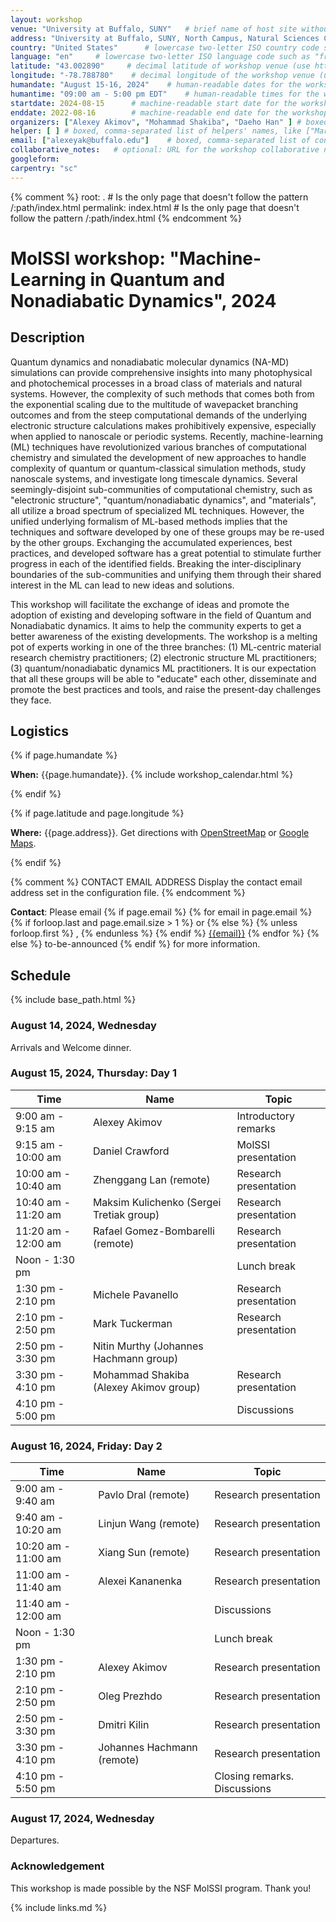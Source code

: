 ```yaml
---
layout: workshop
venue: "University at Buffalo, SUNY"   # brief name of host site without address (e.g., "Euphoric State University")
address: "University at Buffalo, SUNY, North Campus, Natural Sciences Complex"   # full street address of workshop (e.g., "Room A, 123 Forth Street, Blimingen, Euphoria")
country: "United States"      # lowercase two-letter ISO country code such as "fr" (see https://en.wikipedia.org/wiki/ISO_3166-1#Current_codes)
language: "en"     # lowercase two-letter ISO language code such as "fr" (see https://en.wikipedia.org/wiki/List_of_ISO_639-1_codes)
latitude: "43.002890"     # decimal latitude of workshop venue (use https://www.latlong.net/)
longitude: "-78.788780"    # decimal longitude of the workshop venue (use https://www.latlong.net)
humandate: "August 15-16, 2024"    # human-readable dates for the workshop (e.g., "Feb 17-18, 2020")
humantime: "09:00 am - 5:00 pm EDT"    # human-readable times for the workshop (e.g., "9:00 am - 4:30 pm")
startdate: 2024-08-15      # machine-readable start date for the workshop in YYYY-MM-DD format like 2015-01-01
enddate: 2022-08-16        # machine-readable end date for the workshop in YYYY-MM-DD format like 2015-01-02
organizers: ["Alexey Akimov", "Mohammad Shakiba", "Daeho Han" ] # boxed, comma-separated list of instructors' names as strings, like ["Kay McNulty", "Betty Jennings", "Betty Snyder"]
helper: [ ] # boxed, comma-separated list of helpers' names, like ["Marlyn Wescoff", "Fran Bilas", "Ruth Lichterman"]
email: ["alexeyak@buffalo.edu"]    # boxed, comma-separated list of contact email addresses for the host, lead instructor, or whoever else is handling questions, like ["marlyn.wescoff@example.org", "fran.bilas@example.org", "ruth.lichterman@example.org"]
collaborative_notes:   # optional: URL for the workshop collaborative notes, e.g. an Etherpad or Google Docs document (e.g., https://pad.carpentries.org/2015-01-01-euphoria)
googleform: 
carpentry: "sc"
---
```



{% comment %}
root: .  # Is the only page that doesn't follow the pattern /:path/index.html
permalink: index.html  # Is the only page that doesn't follow the pattern /:path/index.html
{% endcomment %}


# MolSSI workshop: "Machine-Learning in Quantum and Nonadiabatic Dynamics", 2024

## Description

Quantum dynamics and nonadiabatic molecular dynamics (NA-MD) simulations can provide comprehensive insights into many 
photophysical and photochemical processes in a broad class of materials and natural systems. However, the complexity of such methods that
comes both from the exponential scaling due to the multitude of wavepacket branching outcomes and from the steep computational demands 
of the underlying electronic structure calculations makes prohibitively expensive, especially when applied to nanoscale or periodic systems. 
Recently, machine-learning (ML) techniques have revolutionized various branches of computational chemistry and simulated the development 
of new approaches to handle complexity of quantum or quantum-classical simulation methods, study nanoscale systems, and investigate long 
timescale dynamics. Several seemingly-disjoint sub-communities of computational chemistry, such as "electronic structure", "quantum/nonadiabatic 
dynamics", and "materials", all utilize a broad spectrum of specialized ML techniques. However, the unified underlying formalism of ML-based 
methods implies that the techniques and software developed by one of these groups may be re-used by the other groups. Exchanging the accumulated 
experiences, best practices, and developed software has a great potential to stimulate further progress in each of the identified fields. 
Breaking the inter-disciplinary boundaries of the sub-communities and unifying them through their shared interest in the ML can lead to 
new ideas and solutions.

This workshop will facilitate the exchange of ideas and promote the adoption of existing and developing software in the field of 
Quantum and Nonadiabatic dynamics. It aims to help the community experts to get a better awareness of the existing developments. 
The workshop is a melting pot of experts working in one of the three branches: (1) ML-centric material research chemistry practitioners; 
(2) electronic structure ML practitioners; (3) quantum/nonadiabatic dynamics ML practitioners. It is our expectation that all these groups
 will be able to "educate" each other, disseminate and promote the best practices and tools, and raise the present-day challenges they face.


## Logistics

{% if page.humandate %}
<p id="when">
  <strong>When:</strong>
  {{page.humandate}}.
  {% include workshop_calendar.html %}
</p>
{% endif %}

{% if page.latitude and page.longitude %}
<p id="where">
  <strong>Where:</strong>
  {{page.address}}.
  Get directions with
  <a href="//www.openstreetmap.org/?mlat={{page.latitude}}&mlon={{page.longitude}}&zoom=16">OpenStreetMap</a>
  or
  <a href="//maps.google.com/maps?q={{page.latitude}},{{page.longitude}}">Google Maps</a>.
</p>
{% endif %}

{% comment %}
CONTACT EMAIL ADDRESS
Display the contact email address set in the configuration file.
{% endcomment %}
<p id="contact">
  <strong>Contact</strong>:
  Please email
  {% if page.email %}
  {% for email in page.email %}
  {% if forloop.last and page.email.size > 1 %}
  or
  {% else %}
  {% unless forloop.first %}
  ,
  {% endunless %}
  {% endif %}
  <a href='mailto:{{email}}'>{{email}}</a>
  {% endfor %}
  {% else %}
  to-be-announced
  {% endif %}
  for more information.
</p>


## Schedule
{% include base_path.html %}

### August 14, 2024, Wednesday

 Arrivals and Welcome dinner.

### August 15, 2024, Thursday: Day 1

|       Time           |       Name       |         Topic                            |
|----------------------|------------------|------------------------------------------|
|  9:00 am -  9:15 am  | Alexey Akimov    | Introductory remarks                     |
|  9:15 am - 10:00 am  | Daniel Crawford  | MolSSI presentation                      |
| 10:00 am - 10:40 am  | Zhenggang Lan (remote)  | Research presentation             |
| 10:40 am - 11:20 am  | Maksim Kulichenko (Sergei Tretiak group)  | Research presentation         |
| 11:20 am - 12:00 am  | Rafael Gomez-Bombarelli (remote)  | Research presentation            |
| Noon -      1:30 pm  | |  Lunch break |
|  1:30 pm -  2:10 pm  | Michele Pavanello  | Research presentation                  |
|  2:10 pm -  2:50 pm  | Mark Tuckerman  | Research presentation  | 
|  2:50 pm -  3:30 pm  | Nitin Murthy (Johannes Hachmann group)     |
|  3:30 pm -  4:10 pm  | Mohammad Shakiba (Alexey Akimov group)  | Research presentation      |
|  4:10 pm -  5:00 pm  |   | Discussions      |


### August 16, 2024, Friday: Day 2

|       Time           |       Name       |         Topic                            |
|----------------------|------------------|------------------------------------------|
|  9:00 am -  9:40 am  | Pavlo Dral (remote)  | Research presentation                |
|  9:40 am - 10:20 am  | Linjun Wang (remote)  | Research presentation                 |
| 10:20 am - 11:00 am  | Xiang Sun (remote)  | Research presentation                    |
| 11:00 am - 11:40 am  | Alexei Kananenka   | Research presentation             |
| 11:40 am - 12:00 am  |   | Discussions         |
| Noon -      1:30 pm  | |  Lunch break |
|  1:30 pm -  2:10 pm  | Alexey Akimov  | Research presentation         |
|  2:10 pm -  2:50 pm  | Oleg Prezhdo  | Research presentation         |
|  2:50 pm -  3:30 pm  | Dmitri Kilin  | Research presentation         |
|  3:30 pm -  4:10 pm  | Johannes Hachmann (remote)  | Research presentation      |
|  4:10 pm -  5:50 pm  |   | Closing remarks. Discussions      |

### August 17, 2024, Wednesday

 Departures.


### Acknowledgement

This workshop is made possible by the NSF MolSSI program. Thank you!


{% include links.md %}
